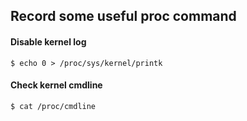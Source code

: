 Record some useful proc command
---------------------------------------------
#### Disable kernel log

    $ echo 0 > /proc/sys/kernel/printk

#### Check kernel cmdline

    $ cat /proc/cmdline



